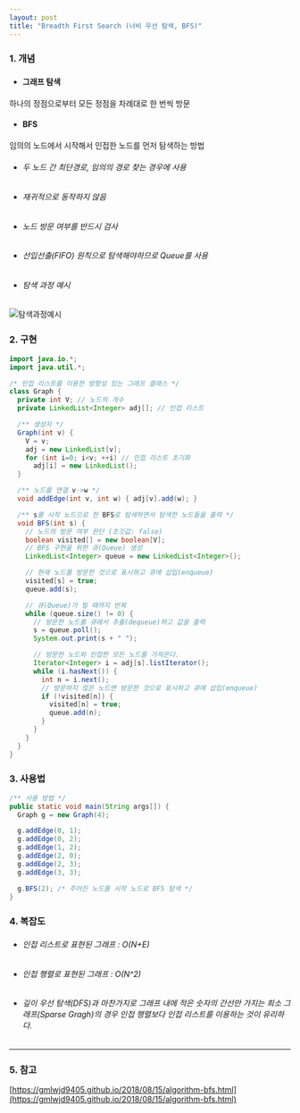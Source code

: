 ```yaml
---
layout: post
title: "Breadth First Search (너비 우선 탐색, BFS)"
---
```


### 1. 개념

- #### 그래프 탐색
하나의 정점으로부터 모든 정점을 차례대로 한 번씩 방문

- #### BFS
임의의 노드에서 시작해서 인접한 노드를 먼저 탐색하는 방법

 - ###### 두 노드 간 최단경로, 임의의 경로 찾는 경우에 사용
 - ###### 재귀적으로 동작하지 않음
 - ###### 노드 방문 여부를 반드시 검사
 - ###### 선입선출(FIFO) 원칙으로 탐색해야하므로 Queue를 사용
 - ###### 탐색 과정 예시
![탐색과정예시](http://nokbeondev.github.io/img/bfs-example.jpg)

### 2. 구현
```java
import java.io.*;
import java.util.*;

/* 인접 리스트를 이용한 방향성 있는 그래프 클래스 */
class Graph {
  private int V; // 노드의 개수
  private LinkedList<Integer> adj[]; // 인접 리스트

  /** 생성자 */
  Graph(int v) {
    V = v;
    adj = new LinkedList[v];
    for (int i=0; i<v; ++i) // 인접 리스트 초기화
      adj[i] = new LinkedList();
  }

  /** 노드를 연결 v->w */
  void addEdge(int v, int w) { adj[v].add(w); }

  /** s를 시작 노드으로 한 BFS로 탐색하면서 탐색한 노드들을 출력 */
  void BFS(int s) {
    // 노드의 방문 여부 판단 (초깃값: false)
    boolean visited[] = new boolean[V];
    // BFS 구현을 위한 큐(Queue) 생성
    LinkedList<Integer> queue = new LinkedList<Integer>();

    // 현재 노드를 방문한 것으로 표시하고 큐에 삽입(enqueue)
    visited[s] = true;
    queue.add(s);

    // 큐(Queue)가 빌 때까지 반복
    while (queue.size() != 0) {
      // 방문한 노드를 큐에서 추출(dequeue)하고 값을 출력
      s = queue.poll();
      System.out.print(s + " ");

      // 방문한 노드와 인접한 모든 노드를 가져온다.
      Iterator<Integer> i = adj[s].listIterator();
      while (i.hasNext()) {
        int n = i.next();
        // 방문하지 않은 노드면 방문한 것으로 표시하고 큐에 삽입(enqueue)
        if (!visited[n]) {
          visited[n] = true;
          queue.add(n);
        }
      }
    }
  }
}

```

### 3. 사용법
```java
/** 사용 방법 */
public static void main(String args[]) {
  Graph g = new Graph(4);

  g.addEdge(0, 1);
  g.addEdge(0, 2);
  g.addEdge(1, 2);
  g.addEdge(2, 0);
  g.addEdge(2, 3);
  g.addEdge(3, 3);

  g.BFS(2); /* 주어진 노드를 시작 노드로 BFS 탐색 */
}
```

### 4. 복잡도
- ###### 인접 리스트로 표현된 그래프 : O(N+E)
- ###### 인접 행렬로 표현된 그래프 : O(N^2)
- ###### 깊이 우선 탐색(DFS)과 마찬가지로 그래프 내에 적은 숫자의 간선만 가지는 희소 그래프(Sparse Gragh)의 경우 인접 행렬보다 인접 리스트를 이용하는 것이 유리하다.


- - -

### 5. 참고
[https://gmlwjd9405.github.io/2018/08/15/algorithm-bfs.html](https://gmlwjd9405.github.io/2018/08/15/algorithm-bfs.html)




